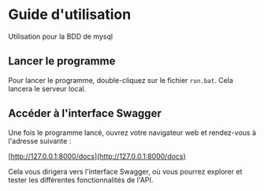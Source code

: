 # Guide d'utilisation

Utilisation pour la BDD de mysql

## Lancer le programme
Pour lancer le programme, double-cliquez sur le fichier `run.bat`. Cela lancera le serveur local.

## Accéder à l'interface Swagger
Une fois le programme lancé, ouvrez votre navigateur web et rendez-vous à l'adresse suivante :

[http://127.0.0.1:8000/docs](http://127.0.0.1:8000/docs)

Cela vous dirigera vers l'interface Swagger, où vous pourrez explorer et tester les différentes fonctionnalités de l'API.